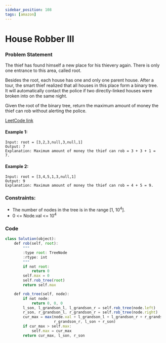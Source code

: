 ```yaml
---
sidebar_position: 108
tags: [amazon]
---
```


# House Robber III

### Problem Statement

The thief has found himself a new place for his thievery again. There is only one entrance to this area, called root.

Besides the root, each house has one and only one parent house. After a tour, the smart thief realized that all houses in this place form a binary tree. It will automatically contact the police if two directly-linked houses were broken into on the same night.

Given the root of the binary tree, return the maximum amount of money the thief can rob without alerting the police.

[LeetCode link](https://leetcode.com/problems/house-robber-iii)

#### Example 1:

```
Input: root = [3,2,3,null,3,null,1]
Output: 7
Explanation: Maximum amount of money the thief can rob = 3 + 3 + 1 = 7.
```

#### Example 2:

```
Input: root = [3,4,5,1,3,null,1]
Output: 9
Explanation: Maximum amount of money the thief can rob = 4 + 5 = 9.
```

### Constraints:

- The number of nodes in the tree is in the range [1, 10<sup>4</sup>].
- 0 <= Node.val <= 10<sup>4</sup>

### Code

```jsx title="Python Code"
class Solution(object):
    def rob(self, root):
        """
        :type root: TreeNode
        :rtype: int
        """
        if not root:
            return 0
        self.max = 0
        self.rob_tree(root)
        return self.max

    def rob_tree(self, node):
        if not node:
            return 0, 0, 0
        l_son, l_grandson_l, l_grandson_r = self.rob_tree(node.left)
        r_son, r_grandson_l, r_grandson_r = self.rob_tree(node.right)
        cur_max = max(node.val + l_grandson_l + l_grandson_r + r_grandson_l +
                      r_grandson_r, l_son + r_son)
        if cur_max > self.max:
            self.max = cur_max
        return cur_max, l_son, r_son
```
